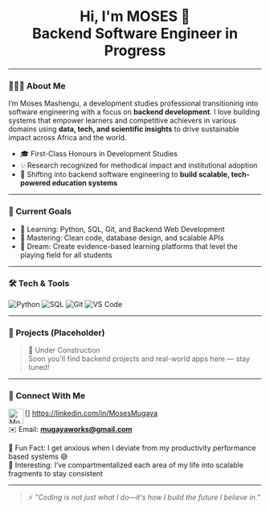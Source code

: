 <h1 align="center">Hi, I'm MOSES 👋<br/> Backend Software Engineer in Progress</h1>

---

### 👨🏽‍💻 About Me

I’m Moses Mashengu, a development studies professional transitioning into software engineering with a focus on **backend development**. I love building systems that empower learners and competitive achievers in various domains using **data, tech, and scientific insights** to drive sustainable impact across Africa and the world.

- 🎓 First-Class Honours in Development Studies  
- 💡 Research recognized for methodical impact and institutional adoption  
- 🔁 Shifting into backend software engineering to **build scalable, tech-powered education systems**

---

### 🎯 Current Goals

- 🌱 Learning: Python, SQL, Git, and Backend Web Development  
- 📘 Mastering: Clean code, database design, and scalable APIs  
- 🚀 Dream: Create evidence-based learning platforms that level the playing field for all students  

---

### 🛠️ Tech & Tools

<!-- Badges generated using https://shields.io/ -->
![Python](https://img.shields.io/badge/-Python-333333?style=for-the-badge&logo=python)
![SQL](https://img.shields.io/badge/-SQL-333333?style=for-the-badge&logo=mysql)
![Git](https://img.shields.io/badge/-Git-333333?style=for-the-badge&logo=git)
![VS Code](https://img.shields.io/badge/-VSCode-333333?style=for-the-badge&logo=visualstudiocode)

---

### 📂 Projects (Placeholder)

> 🚧 Under Construction  
Soon you'll find backend projects and real-world apps here — stay tuned!

---

### 🤳 Connect With Me

[<img align="left" alt="Moses Mugaya | LinkedIn" width="30px" src="https://cdn.jsdelivr.net/npm/simple-icons@v3/icons/linkedin.svg" />]
https://linkedin.com/in/MosesMugaya  

✉️ Email: **mugayaworks@gmail.com**  


🧠 Fun Fact: I get anxious when I deviate from my productivity performance based systems 😅  
🧩 Interesting: I’ve compartmentalized each area of my life into scalable fragments to stay consistent

---

> ⚡ *"Coding is not just what I do—it's how I build the future I believe in."*
